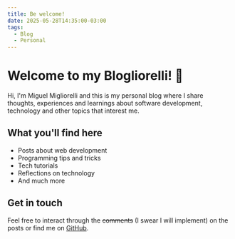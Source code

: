 ```yaml
---
title: Be welcome!
date: 2025-05-28T14:35:00-03:00
tags:
  - Blog
  - Personal
---
```


# Welcome to my Blogliorelli! 🎉

Hi, I'm Miguel Migliorelli and this is my personal blog where I share thoughts, experiences and learnings about software development, technology and other topics that interest me. 

## What you'll find here

- Posts about web development
- Programming tips and tricks
- Tech tutorials
- Reflections on technology
- And much more

## Get in touch

Feel free to interact through the ~~comments~~ (I swear I will implement) on the posts or find me on [GitHub](https://github.com/migliorelli).

<Confetti />